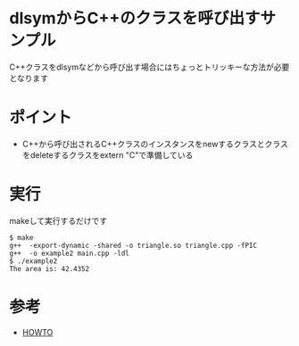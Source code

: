# dlsymからC++のクラスを呼び出すサンプル
C++クラスをdlsymなどから呼び出す場合にはちょっとトリッキーな方法が必要となります

# ポイント
- C++から呼び出されるC++クラスのインスタンスをnewするクラスとクラスをdeleteするクラスをextern "C"で準備している

# 実行
makeして実行するだけです
```
$ make
g++  -export-dynamic -shared -o triangle.so triangle.cpp -fPIC
g++  -o example2 main.cpp -ldl
$ ./example2 
The area is: 42.4352
```

# 参考
- [HOWTO](http://www.tldp.org/HOWTO/html_single/C++-dlopen/)
